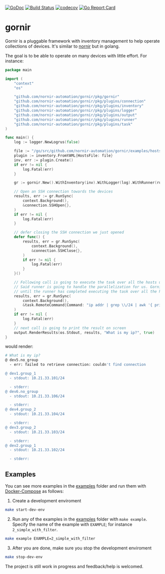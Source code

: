 [![GoDoc](https://godoc.org/github.com/nornir-automation/gornir?status.svg)](http://godoc.org/github.com/nornir-automation/gornir)
[![Build Status](https://travis-ci.com/nornir-automation/gornir.svg?branch=master)](https://travis-ci.com/nornir-automation/gornir)
[![codecov](https://codecov.io/gh/nornir-automation/gornir/branch/master/graph/badge.svg)](https://codecov.io/gh/nornir-automation/gornir)
[![Go Report Card](https://goreportcard.com/badge/github.com/nornir-automation/gornir)](https://goreportcard.com/report/github.com/nornir-automation/gornir)

gornir
======

Gornir is a pluggable framework with inventory management to help operate collections of devices. It's similar to [nornir](https://github.com/nornir-automation/nornir/) but in golang.

The goal is to be able to operate on many devices with little effort. For instance:

```go
package main

import (
	"context"
	"os"

	"github.com/nornir-automation/gornir/pkg/gornir"
	"github.com/nornir-automation/gornir/pkg/plugins/connection"
	"github.com/nornir-automation/gornir/pkg/plugins/inventory"
	"github.com/nornir-automation/gornir/pkg/plugins/logger"
	"github.com/nornir-automation/gornir/pkg/plugins/output"
	"github.com/nornir-automation/gornir/pkg/plugins/runner"
	"github.com/nornir-automation/gornir/pkg/plugins/task"
)

func main() {
	log := logger.NewLogrus(false)

	file := "/go/src/github.com/nornir-automation/gornir/examples/hosts.yaml"
	plugin := inventory.FromYAML{HostsFile: file}
	inv, err := plugin.Create()
	if err != nil {
		log.Fatal(err)
	}

	gr := gornir.New().WithInventory(inv).WithLogger(log).WithRunner(runner.Parallel())

	// Open an SSH connection towards the devices
	results, err := gr.RunSync(
		context.Background(),
		&connection.SSHOpen{},
	)
	if err != nil {
		log.Fatal(err)
	}

	// defer closing the SSH connection we just opened
	defer func() {
		results, err = gr.RunSync(
			context.Background(),
			&connection.SSHClose{},
		)
		if err != nil {
			log.Fatal(err)
		}
	}()

	// Following call is going to execute the task over all the hosts using the runner.Parallel runner.
	// Said runner is going to handle the parallelization for us. Gornir.RunS is also going to block
	// until the runner has completed executing the task over all the hosts
	results, err = gr.RunSync(
		context.Background(),
		&task.RemoteCommand{Command: "ip addr | grep \\/24 | awk '{ print $2 }'"},
	)
	if err != nil {
		log.Fatal(err)
	}
	// next call is going to print the result on screen
	output.RenderResults(os.Stdout, results, "What is my ip?", true)
}
```

would render:

```bash
# What is my ip?
@ dev5.no_group
  - err: failed to retrieve connection: couldn't find connection

@ dev1.group_1
  - stdout: 10.21.33.101/24

  - stderr:
@ dev6.no_group
  - stdout: 10.21.33.106/24

  - stderr:
@ dev4.group_2
  - stdout: 10.21.33.104/24

  - stderr:
@ dev3.group_2
  - stdout: 10.21.33.103/24

  - stderr:
@ dev2.group_1
  - stdout: 10.21.33.102/24

  - stderr:
```

## Examples

You can see more examples in the [examples](examples) folder and run them with [Docker-Compose](https://docs.docker.com/compose/install/) as follows:

1. Create a development enviroment

```bash
make start-dev-env
```

2. Run any of the examples in the [examples](examples) folder with `make example`. Specify the name of the example with `EXAMPLE`; for instance `2_simple_with_filter`.

```bash
make example EXAMPLE=2_simple_with_filter
```

3. After you are done, make sure you stop the development enviroment

```bash
make stop-dev-env
```

The project is still work in progress and feedback/help is welcomed.
